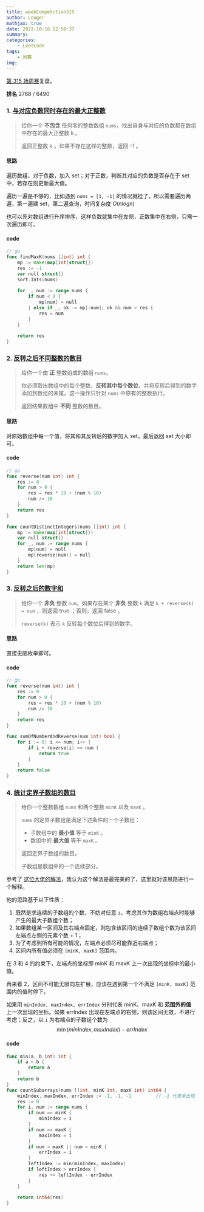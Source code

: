 ```yaml
---
title: weekCompetition315
author: Leager
mathjax: true
date: 2022-10-16 12:50:37
summary:
categories:
    - LeetCode
tags:
    - 周赛
img:
---
```


[第 315 场周赛](https://leetcode.cn/contest/weekly-contest-315/)复盘。

**排名** 2768 / 6490

<!--more-->

### 1. [与对应负数同时存在的最大正整数](https://leetcode.cn/problems/largest-positive-integer-that-exists-with-its-negative/)

> 给你一个 **不包含** 任何零的整数数组 `nums`，找出自身与对应的负数都在数组中存在的最大正整数 k 。
>
> 返回正整数 k ，如果不存在这样的整数，返回 -1 。
>

#### 思路

遍历数组，对于负数，加入 set；对于正数，判断其对应的负数是否存在于 set 中，若存在则更新最大值。

遍历一遍是不够的，比如遇到 `nums = [1, -1]` 的情况就挂了，所以需要遍历两遍，第一遍建 set，第二遍查询，时间复杂度 $O(nlogn)$

也可以先对数组进行升序排序，这样负数就集中在左侧，正数集中在右侧，只需一次遍历即可。

#### code

```go
// go
func findMaxK(nums []int) int {
    mp := make(map[int]struct{})
    res := -1
    var null struct{}
    sort.Ints(nums)
    
    for _, num := range nums {
        if num < 0 {
            mp[num] = null
        } else if _, ok := mp[-num]; ok && num > res {
            res = num
        }
    }
    
    return res
}
```

### 2. [反转之后不同整数的数目](https://leetcode.cn/problems/count-number-of-distinct-integers-after-reverse-operations/)

> 给你一个由 **正** 整数组成的数组 `nums`。
>
> 你必须取出数组中的每个整数，**反转其中每个数位**，并将反转后得到的数字添加到数组的末尾。这一操作只针对 `nums` 中原有的整数执行。
>
> 返回结果数组中 **不同** 整数的数目。
>

#### 思路

对原始数组中每一个值，将其和其反转后的数字加入 set，最后返回 set 大小即可。

#### code

```go
// go
func reverse(num int) int {
    res := 0
    for num > 0 {
        res = res * 10 + (num % 10)
        num /= 10
    }
    return res
}

func countDistinctIntegers(nums []int) int {
    mp := make(map[int]struct{})
    var null struct{}
    for _, num := range nums {
        mp[num] = null
        mp[reverse(num)] = null
    }
    return len(mp)
}
```

### 3. [反转之后的数字和](https://leetcode.cn/problems/sum-of-number-and-its-reverse/)

> 给你一个 **非负** 整数 `num`。如果存在某个 **非负** 整数 `k` 满足 `k + reverse(k) = num`  ，则返回 true ；否则，返回 false 。
>
> `reverse(k)` 表示 `k` 反转每个数位后得到的数字。

#### 思路

直接无脑枚举即可。

#### code

```go
// go
func reverse(num int) int {
    res := 0
    for num > 0 {
        res = res * 10 + (num % 10)
        num /= 10
    }
    return res
}

func sumOfNumberAndReverse(num int) bool {
    for i := 0; i <= num; i++ {
        if i + reverse(i) == num {
            return true
        }
    }
    return false
}
```

### 4. [统计定界子数组的数目](https://leetcode.cn/problems/count-subarrays-with-fixed-bounds/)

> 给你一个整数数组 `nums` 和两个整数 `minK` 以及 `maxK` 。
>
> `nums` 的定界子数组是满足下述条件的一个子数组：
>
> - 子数组中的 **最小值** 等于 `minK` 。
> - 数组中的 **最大值** 等于 `maxK` 。
>
> 返回定界子数组的数目。
>
> 子数组是数组中的一个连续部分。
>

参考了 [这位大佬的解法](https://leetcode.cn/problems/count-subarrays-with-fixed-bounds/solution/jian-ji-xie-fa-pythonjavacgo-by-endlessc-gag2/)，我认为这个解法是最完美的了，这里就对该思路进行一个解释。

他的思路基于以下性质：

1. 既然是求连续的子数组的个数，不妨对任意 `i`，考虑其作为数组右端点时能够产生的最大子数组个数；
2. 如果数组某一区间及其右端点固定，则包含该区间的连续子数组个数为该区间左端点左侧的元素个数 + 1；
3. 为了考虑到所有可能的情况，左端点必须尽可能靠近右端点；
4. 区间内所有值必须在 `[minK, maxK]` 范围内。

在 3 和 4 的约束下，左端点的坐标即 minK 和 maxK 上一次出现的坐标中的最小值。

再来看 2，区间不可能无限向左扩展，应该在遇到第一个不满足 `[minK, maxK]` 范围内的值时停下。

如果用 `minIndex, maxIndex, errIndex` 分别代表 minK、maxK 和 **范围外的值** 上一次出现的坐标。如果 errIndex 出现在左端点的右侧，则该区间无效，不进行考虑；反之，以 `i` 为右端点的子数组个数为
$$
\min(minIndex, maxIndex) - errIndex
$$

#### code

```go
func min(a, b int) int {
    if a < b {
        return a
    }
    return b
}
func countSubarrays(nums []int, minK int, maxK int) int64 {
    minIndex, maxIndex, errIndex := -1, -1, -1	       // -1 代表未出现
    res := 0
    for i, num := range nums {
        if num == minK {
            minIndex = i
        }
        if num == maxK {
            maxIndex = i
        }
        if num > maxK || num < minK {
            errIndex = i
        }
        leftIndex := min(minIndex, maxIndex)
        if leftIndex > errIndex {
            res += leftIndex - errIndex
        }
    }
    
    return int64(res)
}
```

